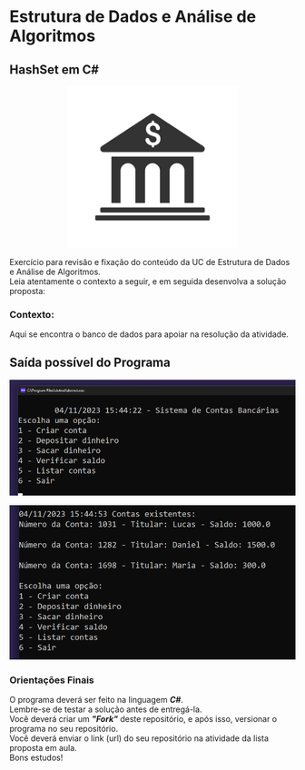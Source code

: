 # Estrutura de Dados e Análise de Algoritmos

## HashSet em C#

<p align="center">
  <a href="#">
    <img src="logo\bank.png" width="300" alt="HashSet">
  </a>
</p>

Exercício para revisão e fixação do conteúdo da UC de Estrutura de Dados e Análise de Algoritmos.<br>
Leia atentamente o contexto a seguir, e em seguida desenvolva a solução proposta:

 ### Contexto:

Aqui se encontra o banco de dados para apoiar na resolução da atividade.

## Saída possível do Programa

<p align="center">
  <a href="#">
    <img src="logo\code_01.png" width="800" alt="Saída do Programa">
  </a>
</p>

<p align="center">
  <a href="#">
    <img src="logo\code_02.png" width="800" alt="Saída do Programa">
  </a>
</p>

### Orientações Finais

O programa deverá ser feito na linguagem ***C#***.<br>
Lembre-se de testar a solução antes de entregá-la.<br>
Você deverá criar um ***"Fork"*** deste repositório, e após isso, versionar o programa no seu repositório.<br>
Você deverá enviar o link (url) do seu repositório na atividade da lista proposta em aula.<br>
Bons estudos!